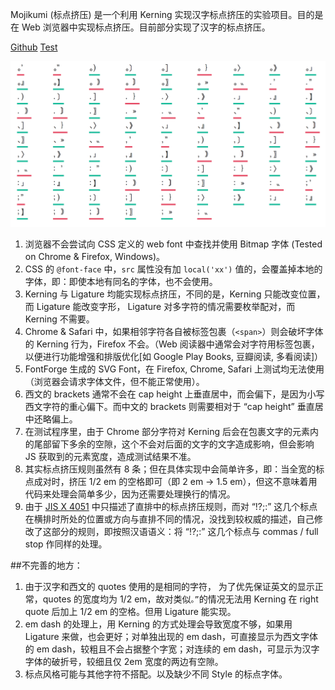 
Mojikumi (标点挤压) 是一个利用 Kerning 实现汉字标点挤压的实验项目。目的是在 Web 浏览器中实现标点挤压。目前部分实现了汉字的标点挤压。

[Github](https://github.com/houkanshan/mojikumi)
[Test](https://houkanshan.github.com/mojikumi)

![](/img/cover/2014-06-18-mojikumi.png)

1. 浏览器不会尝试向 CSS 定义的 web font 中查找并使用 Bitmap 字体 (Tested on Chrome & Firefox, Windows)。
2. CSS 的 `@font-face` 中，`src` 属性没有加 `local('xx')` 值的，会覆盖掉本地的字体，即：即使本地有同名的字体，也不会使用。
3. Kerning 与 Ligature 均能实现标点挤压，不同的是，Kerning 只能改变位置，而 Ligature 能改变字形， Ligature 对多字符的情况需要枚举配对，而 Kerning 不需要。
4. Chrome & Safari 中，如果相邻字符各自被标签包裹（`<span>`）则会破坏字体的 Kerning 行为，Firefox 不会。（Web 阅读器中通常会对字符用标签包裹，以便进行功能增强和排版优化[如 Google Play Books, 豆瓣阅读, 多看阅读]）
5. FontForge 生成的 SVG Font，在 Firefox, Chrome, Safari 上测试均无法使用（浏览器会请求字体文件，但不能正常使用）。
6. 西文的 brackets 通常不会在 cap height 上垂直居中，而会偏下，是因为小写西文字符的重心偏下。而中文的 brackets 则需要相对于 “cap height” 垂直居中还略偏上。
7. 在测试程序里，由于 Chrome 部分字符对 Kerning 后会在包裹文字的元素内的尾部留下多余的空隙，这个不会对后面的文字的文字造成影响，但会影响 JS 获取到的元素宽度，造成测试结果不准。
8. 其实标点挤压规则虽然有 8 条；但在具体实现中会简单许多，即：当全宽的标点成对时，挤压 1/2 em 的空格即可（即 2 em -> 1.5 em），但这不意味着用代码来处理会简单多少，因为还需要处理换行的情况。
9. 由于 [JIS X 4051](http://www.w3.org/TR/jlreq/#positioning_of_consecutive_opening_brackets_closing_brackets_comma_full_stops_and_middle_dots) 中只描述了直排中的标点挤压规则，而对 “!?;:” 这几个标点在横排时所处的位置或方向与直排不同的情况，没找到较权威的描述，自己修改了这部分的规则，即按照汉语语义：将 “!?;:” 这几个标点与 commas / full stop 作同样的处理。


##不完善的地方：

1. 由于汉字和西文的 quotes 使用的是相同的字符， 为了优先保证英文的显示正常，quotes 的宽度均为 1/2 em，故对类似`。”`的情况无法用 Kerning 在 right quote 后加上 1/2 em 的空格。但用 Ligature 能实现。
2. em dash 的处理上，用 Kerning 的方式处理会导致宽度不够，如果用 Ligature 来做，也会更好；对单独出现的 em dash，可直接显示为西文字体的 em dash，较粗且不会占据整个字宽；对连续的 em dash，可显示为汉字字体的破折号，较细且仅 2em 宽度的两边有空隙。
3. 标点风格可能与其他字符不搭配。以及缺少不同 Style 的标点字体。